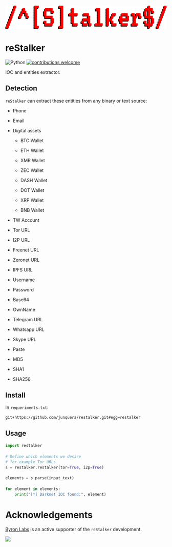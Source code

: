 ![doc/img/icon.png](doc/img/icon.png)

# reStalker

![Python](https://img.shields.io/badge/python-3670A0?style=for-the-badge&logo=python&logoColor=ffdd54)
[![contributions welcome](https://img.shields.io/badge/contributions-welcome-brightgreen.svg?style=flat)](https://github.com/dwyl/esta/issues)


IOC and entities extractor.

## Detection

`reStalker` can extract these entities from any binary or text source:

- Phone

- Email

- Digital assets

    - BTC Wallet

    - ETH Wallet

    - XMR Wallet

    - ZEC Wallet

    - DASH Wallet

    - DOT Wallet

    - XRP Wallet

    - BNB Wallet

- TW Account

- Tor URL

- I2P URL

- Freenet URL

- Zeronet URL

- IPFS URL

- Username

- Password

- Base64

- OwnName

- Telegram URL

- Whatsapp URL

- Skype URL

- Paste

- MD5

- SHA1

- SHA256

## Install

In `requeriments.txt`:

```
git+https://github.com/junquera/restalker.git#egg=restalker
```

## Usage

```python
import restalker

# Define which elements we desire
# for example Tor URLs
s = restalker.restalker(tor=True, i2p=True)

elements = s.parse(input_text)

for element in elements:
    print("[*] Darknet IOC found:", element)
```

# Acknowledgements

[Byron Labs](https://byronlabs.io/) is an active supporter of the `reStalker` development.

![](https://gitlab.com/junquera/restalker/-/raw/master/doc/img/byronlabs-300x142.png)
